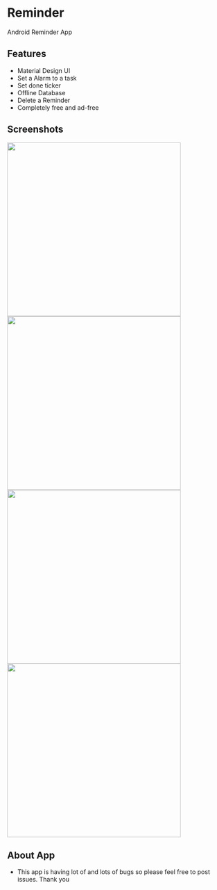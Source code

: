 # Reminder
Android Reminder App

Features
-------

- Material Design UI
- Set a Alarm to a task 
- Set done ticker
- Offline Database 
- Delete a Reminder 
- Completely free and ad-free

Screenshots
-------
<img src="https://github.com/karma9874/Reminder/Screenshots/Screenshot_20180120-203350" width="400">

<img src="https://github.com/karma9874/Reminder/Screenshots/Screenshot_20180120-202905" width="400">

<img src="https://github.com/karma9874/Reminder/Screenshots/Screenshot_20180120-203018" width="400">

<img src="https://github.com/karma9874/Reminder/Screenshots/Screenshot_20180120-203024" width="400">


 
About App
-------
- This app is having lot of and lots of bugs so please feel free to post issues. Thank you 
